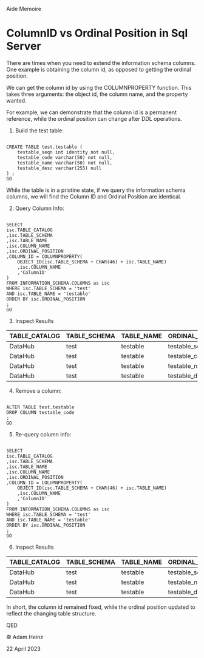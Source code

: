 Aide Memoire 

ColumnID vs Ordinal Position in Sql Server 
========================================== 

There are times when you need to extend the information schema columns. 
One example is obtaining the column id, as opposed to getting the ordinal position. 

We can get the column id by using the COLUMNPROPERTY function. This takes three arguments: the object id, the column name, and the property wanted. 

For example, we can demonstrate that the column id is a permanent reference, while the ordinal position can change after DDL operations. 


1. Build the test table: 

```tsql 

CREATE TABLE test.testable ( 
    testable_seqn int identity not null, 
    testable_code varchar(50) not null, 
    testable_name varchar(50) not null, 
    testable_desc varchar(255) null 
) ; 
GO 

``` 

While the table is in a pristine state, if we query the information schema columns, we will find the Column ID and Ordinal Position are identical. 

2. Query Column Info: 

```tsql 

SELECT 
isc.TABLE_CATALOG 
,isc.TABLE_SCHEMA 
,isc.TABLE_NAME 
,isc.COLUMN_NAME 
,isc.ORDINAL_POSITION 
,COLUMN_ID = COLUMNPROPERTY(
    OBJECT_ID(isc.TABLE_SCHEMA + CHAR(46) + isc.TABLE_NAME) 
    ,isc.COLUMN_NAME 
    ,'ColumnID'  
)
FROM INFORMATION_SCHEMA.COLUMNS as isc 
WHERE isc.TABLE_SCHEMA = 'test' 
AND isc.TABLE_NAME = 'testable' 
ORDER BY isc.ORDINAL_POSITION 
; 
GO 

``` 

3. Inspect Results

| TABLE_CATALOG | TABLE_SCHEMA | TABLE_NAME | ORDINAL_POSITION | COLUMN_ID | 
| ------------- | ------------ | ---------- | ---------------- | --------- | 
| DataHub | test | testable | testable_seqn | 1 | 1 | 
| DataHub | test | testable | testable_code | 2 | 2 | 
| DataHub | test | testable | testable_name | 3 | 3 | 
| DataHub | test | testable | testable_desc | 4 | 4 | 


4. Remove a column: 

```tsql 

ALTER TABLE test.testable 
DROP COLUMN testable_code 
; 
GO 

``` 

5. Re-query column info: 


```tsql 

SELECT 
isc.TABLE_CATALOG 
,isc.TABLE_SCHEMA 
,isc.TABLE_NAME 
,isc.COLUMN_NAME 
,isc.ORDINAL_POSITION 
,COLUMN_ID = COLUMNPROPERTY(
    OBJECT_ID(isc.TABLE_SCHEMA + CHAR(46) + isc.TABLE_NAME) 
    ,isc.COLUMN_NAME 
    ,'ColumnID'  
)
FROM INFORMATION_SCHEMA.COLUMNS as isc 
WHERE isc.TABLE_SCHEMA = 'test' 
AND isc.TABLE_NAME = 'testable' 
ORDER BY isc.ORDINAL_POSITION 
; 
GO 

``` 

6. Inspect Results 

| TABLE_CATALOG | TABLE_SCHEMA | TABLE_NAME | ORDINAL_POSITION | COLUMN_ID | 
| ------------- | ------------ | ---------- | ---------------- | --------- | 
| DataHub | test | testable | testable_seqn | 1 | 1 | 
| DataHub | test | testable | testable_name | 2 | 3 | 
| DataHub | test | testable | testable_desc | 3 | 4 | 


In short, the column id remained fixed, while the ordinal position updated to reflect the changing table structure. 

QED 

© Adam Heinz 

22 April 2023

